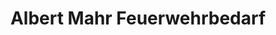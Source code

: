---
title: "Albert Mahr Feuerwehrbedarf"
url: /wuerzburg/albert-mahr-feuerwehrbedarf/
shop: Allgemein
---